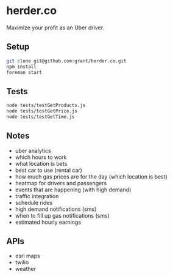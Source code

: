 herder.co
=========

Maximize your profit as an Uber driver.

## Setup
```sh
git clone git@github.com:grant/herder.co.git
npm install
foreman start
```

## Tests
```sh
node tests/testGetProducts.js
node tests/testGetPrice.js
node tests/testGetTime.js
```

## Notes
- uber analytics
- which hours to work
- what location is bets
- best car to use (rental car)
- how much gas prices are for the day (which location is best)
- heatmap for drivers and passengers
- events that are happening (with high demand)
- traffic integration
- schedule rides
- high demand notifications (sms)
- when to fill up gas notifications (sms)
- estimated hourly earnings

## APIs
- esri maps
- twilio
- weather